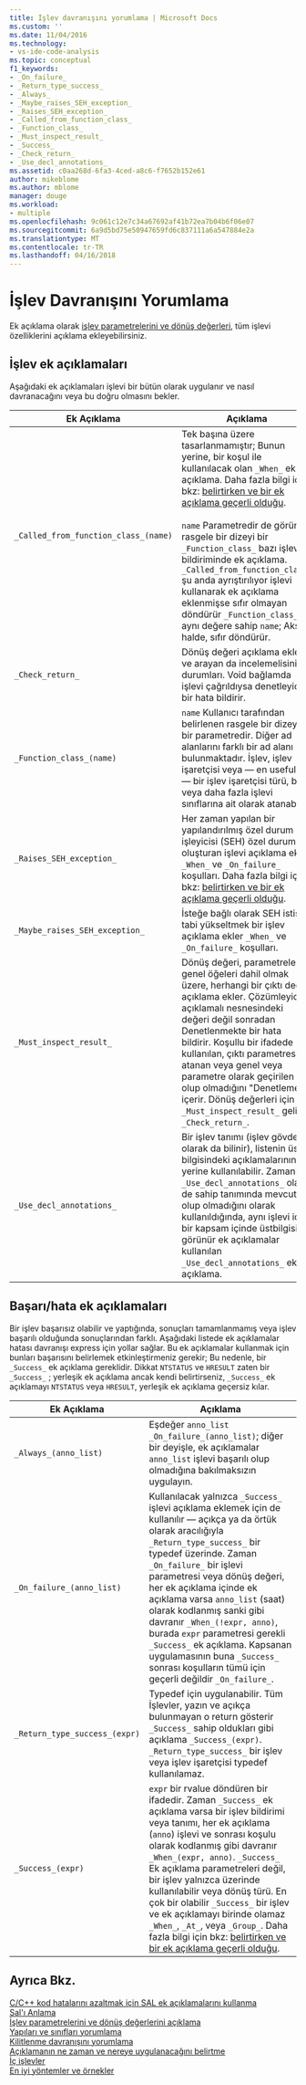 ```yaml
---
title: İşlev davranışını yorumlama | Microsoft Docs
ms.custom: ''
ms.date: 11/04/2016
ms.technology:
- vs-ide-code-analysis
ms.topic: conceptual
f1_keywords:
- _On_failure_
- _Return_type_success_
- _Always_
- _Maybe_raises_SEH_exception_
- _Raises_SEH_exception_
- _Called_from_function_class_
- _Function_class_
- _Must_inspect_result_
- _Success_
- _Check_return_
- _Use_decl_annotations_
ms.assetid: c0aa268d-6fa3-4ced-a8c6-f7652b152e61
author: mikeblome
ms.author: mblome
manager: douge
ms.workload:
- multiple
ms.openlocfilehash: 9c061c12e7c34a67692af41b72ea7b04b6f06e07
ms.sourcegitcommit: 6a9d5bd75e50947659fd6c837111a6a547884e2a
ms.translationtype: MT
ms.contentlocale: tr-TR
ms.lasthandoff: 04/16/2018
---
```

# <a name="annotating-function-behavior"></a>İşlev Davranışını Yorumlama
Ek açıklama olarak [işlev parametrelerini ve dönüş değerleri](../code-quality/annotating-function-parameters-and-return-values.md), tüm işlevi özelliklerini açıklama ekleyebilirsiniz.  
  
## <a name="function-annotations"></a>İşlev ek açıklamaları  
 Aşağıdaki ek açıklamaları işlevi bir bütün olarak uygulanır ve nasıl davranacağını veya bu doğru olmasını bekler.  
  
|Ek Açıklama|Açıklama|  
|----------------|-----------------|  
|`_Called_from_function_class_(name)`|Tek başına üzere tasarlanmamıştır; Bunun yerine, bir koşul ile kullanılacak olan `_When_` ek açıklama. Daha fazla bilgi için bkz: [belirtirken ve bir ek açıklama geçerli olduğu](../code-quality/specifying-when-and-where-an-annotation-applies.md).<br /><br /> `name` Parametredir de görünür rasgele bir dizeyi bir `_Function_class_` bazı işlevler bildiriminde ek açıklama.  `_Called_from_function_class_` şu anda ayrıştırılıyor işlevi kullanarak ek açıklama eklenmişse sıfır olmayan döndürür `_Function_class_` , aynı değere sahip `name`; Aksi halde, sıfır döndürür.|  
|`_Check_return_`|Dönüş değeri açıklama ekler ve arayan da incelemelisiniz durumları. Void bağlamda işlevi çağrıldıysa denetleyicisi bir hata bildirir.|  
|`_Function_class_(name)`|`name` Kullanıcı tarafından belirlenen rasgele bir dizeyi bir parametredir.  Diğer ad alanlarını farklı bir ad alanı bulunmaktadır. İşlev, işlev işaretçisi veya — en usefully — bir işlev işaretçisi türü, bir veya daha fazla işlevi sınıflarına ait olarak atanabilir.|  
|`_Raises_SEH_exception_`|Her zaman yapılan bir yapılandırılmış özel durum işleyicisi (SEH) özel durumu oluşturan işlevi açıklama ekler `_When_` ve `_On_failure_` koşulları. Daha fazla bilgi için bkz: [belirtirken ve bir ek açıklama geçerli olduğu](../code-quality/specifying-when-and-where-an-annotation-applies.md).|  
|`_Maybe_raises_SEH_exception_`|İsteğe bağlı olarak SEH istisna tabi yükseltmek bir işlev açıklama ekler `_When_` ve `_On_failure_` koşulları.|  
|`_Must_inspect_result_`|Dönüş değeri, parametreler ve genel öğeleri dahil olmak üzere, herhangi bir çıktı değer açıklama ekler.  Çözümleyici açıklamalı nesnesindeki değeri değil sonradan Denetlenmekte bir hata bildirir. Koşullu bir ifadede kullanılan, çıktı parametresi atanan veya genel veya parametre olarak geçirilen olup olmadığını "Denetleme" içerir.  Dönüş değerleri için `_Must_inspect_result_` gelir `_Check_return_`.|  
|`_Use_decl_annotations_`|Bir işlev tanımı (işlev gövdesi olarak da bilinir), listenin üst bilgisindeki açıklamalarının yerine kullanılabilir.  Zaman `_Use_decl_annotations_` olan de sahip tanımında mevcut olup olmadığını olarak kullanıldığında, aynı işlevi için bir kapsam içinde üstbilgisi görünür ek açıklamalar kullanılan `_Use_decl_annotations_` ek açıklama.|  
  
## <a name="successfailure-annotations"></a>Başarı/hata ek açıklamaları  
 Bir işlev başarısız olabilir ve yaptığında, sonuçları tamamlanmamış veya işlev başarılı olduğunda sonuçlarından farklı.  Aşağıdaki listede ek açıklamalar hatası davranışı express için yollar sağlar.  Bu ek açıklamalar kullanmak için bunları başarısını belirlemek etkinleştirmeniz gerekir; Bu nedenle, bir `_Success_` ek açıklama gereklidir.  Dikkat `NTSTATUS` ve `HRESULT` zaten bir `_Success_` ; yerleşik ek açıklama ancak kendi belirtirseniz, `_Success_` ek açıklamayı `NTSTATUS` veya `HRESULT`, yerleşik ek açıklama geçersiz kılar.  
  
|Ek Açıklama|Açıklama|  
|----------------|-----------------|  
|`_Always_(anno_list)`|Eşdeğer `anno_list _On_failure_(anno_list)`; diğer bir deyişle, ek açıklamalar `anno_list` işlevi başarılı olup olmadığına bakılmaksızın uygulayın.|  
|`_On_failure_(anno_list)`|Kullanılacak yalnızca `_Success_` işlevi açıklama eklemek için de kullanılır — açıkça ya da örtük olarak aracılığıyla `_Return_type_success_` bir typedef üzerinde. Zaman `_On_failure_` bir işlevi parametresi veya dönüş değeri, her ek açıklama içinde ek açıklama varsa `anno_list` (saat) olarak kodlanmış sanki gibi davranır `_When_(!expr, anno)`, burada `expr` parametresi gerekli `_Success_` ek açıklama. Kapsanan uygulamasının buna `_Success_` sonrası koşulların tümü için geçerli değildir `_On_failure_`.|  
|`_Return_type_success_(expr)`|Typedef için uygulanabilir. Tüm İşlevler, yazın ve açıkça bulunmayan o return gösterir `_Success_` sahip oldukları gibi açıklama `_Success_(expr)`. `_Return_type_success_` bir işlev veya işlev işaretçisi typedef kullanılamaz.|  
|`_Success_(expr)`|`expr` bir rvalue döndüren bir ifadedir. Zaman `_Success_` ek açıklama varsa bir işlev bildirimi veya tanımı, her ek açıklama (`anno`) işlevi ve sonrası koşulu olarak kodlanmış gibi davranır `_When_(expr, anno)`. `_Success_` Ek açıklama parametreleri değil, bir işlev yalnızca üzerinde kullanılabilir veya dönüş türü. En çok bir olabilir `_Success_` bir işlev ve ek açıklamayı birinde olamaz `_When_`, `_At_`, veya `_Group_`. Daha fazla bilgi için bkz: [belirtirken ve bir ek açıklama geçerli olduğu](../code-quality/specifying-when-and-where-an-annotation-applies.md).|  
  
## <a name="see-also"></a>Ayrıca Bkz.  
 [C/C++ kod hatalarını azaltmak için SAL ek açıklamalarını kullanma](../code-quality/using-sal-annotations-to-reduce-c-cpp-code-defects.md)   
 [Sal'ı Anlama](../code-quality/understanding-sal.md)   
 [İşlev parametrelerini ve dönüş değerlerini açıklama](../code-quality/annotating-function-parameters-and-return-values.md)   
 [Yapıları ve sınıfları yorumlama](../code-quality/annotating-structs-and-classes.md)   
 [Kilitlenme davranışını yorumlama](../code-quality/annotating-locking-behavior.md)   
 [Açıklamanın ne zaman ve nereye uygulanacağını belirtme](../code-quality/specifying-when-and-where-an-annotation-applies.md)   
 [İç işlevler](../code-quality/intrinsic-functions.md)   
 [En iyi yöntemler ve örnekler](../code-quality/best-practices-and-examples-sal.md)